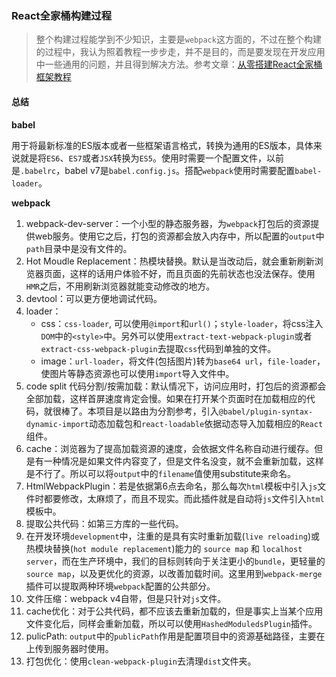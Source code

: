 ### React全家桶构建过程

> 整个构建过程能学到不少知识，主要是`webpack`这方面的，不过在整个构建的过程中，我认为照着教程一步步走，并不是目的，而是要发现在开发应用中一些通用的问题，并且得到解决方法。参考文章：[从零搭建React全家桶框架教程](https://github.com/brickspert/blog/issues/1#explain)

#### 总结

**babel**

用于将最新标准的ES版本或者一些框架语言格式，转换为通用的ES版本，具体来说就是将`ES6`、`ES7`或者`JSX`转换为`ES5`。使用时需要一个配置文件，以前是`.babelrc`，babel v7是`babel.config.js`。搭配`webpack`使用时需要配置`babel-loader`。

**webpack**

1. webpack-dev-server：一个小型的静态服务器，为`webpack`打包后的资源提供web服务。使用它之后，打包的资源都会放入内存中，所以配置的`output`中`path`目录中是没有文件的。
2. Hot Moudle Replacement：热模块替换。默认是当改动后，就会重新刷新浏览器页面，这样的话用户体验不好，而且页面的先前状态也没法保存。使用`HMR`之后，不用刷新浏览器就能变动修改的地方。
3. devtool：可以更方便地调试代码。
4. loader：
   - css：`css-loader`, 可以使用`@import`和`url()`；`style-loader`，将css注入`DOM`中的`<style>`中。另外可以使用`extract-text-webpack-plugin`或者`extract-css-webpack-plugin`去提取`css`代码到单独的文件。
   - image：`url-loader`，将文件(包括图片)转为`base64 url`，`file-loader`，使图片等静态资源也可以使用`import`导入文件中。
5. code split 代码分割/按需加载：默认情况下，访问应用时，打包后的资源都会全部加载，这样首屏速度肯定会慢。如果在打开某个页面时在加载相应的代码，就很棒了。本项目是以路由为分割参考，引入`@babel/plugin-syntax-dynamic-import`动态加载包和`react-loadable`依据动态导入加载相应的`React`组件。
6. cache：浏览器为了提高加载资源的速度，会依据文件名称自动进行缓存。但是有一种情况是如果文件内容变了，但是文件名没变，就不会重新加载，这样是不行了。所以可以将`output`中的`filename`值使用substitute来命名。
7. HtmlWebpackPlugin：若是依据第6点去命名，那么每次`html`模板中引入`js`文件时都要修改，太麻烦了，而且不现实。而此插件就是自动将`js`文件引入`html`模板中。
8. 提取公共代码：如第三方库的一些代码。
9. 在开发环境`development`中，注重的是具有实时重新加载(`live reloading`)或热模块替换(`hot module replacement`)能力的 `source map` 和 `localhost server`，而在生产环境中，我们的目标则转向于关注更小的`bundle`，更轻量的`source map`，以及更优化的资源，以改善加载时间。这里用到`webpack-merge`插件可以提取两种环境`webpack`配置的公共部分。
10. 文件压缩：webpack v4自带，但是只针对`js`文件。
11. cache优化：对于公共代码，都不应该去重新加载的，但是事实上当某个应用文件变化后，同样会重新加载，所以可以使用`HashedModuledsPlugin`插件。
12. pulicPath: `output`中的`publicPath`作用是配置项目中的资源基础路径，主要在上传到服务器时使用。
13. 打包优化：使用`clean-webpack-plugin`去清理`dist`文件夹。
